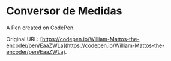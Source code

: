 # Conversor de Medidas

A Pen created on CodePen.

Original URL: [https://codepen.io/William-Mattos-the-encoder/pen/EaaZWLa](https://codepen.io/William-Mattos-the-encoder/pen/EaaZWLa).

